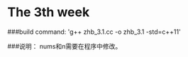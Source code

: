 The 3th week 
=============================

###build command:
'g++ zhb_3.1.cc -o zhb_3.1 -std=c++11'

###说明：
nums和n需要在程序中修改。
